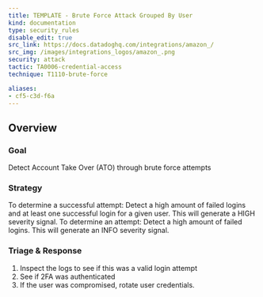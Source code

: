 ```yaml
---
title: TEMPLATE - Brute Force Attack Grouped By User
kind: documentation
type: security_rules
disable_edit: true
src_link: https://docs.datadoghq.com/integrations/amazon_/
src_img: /images/integrations_logos/amazon_.png
security: attack
tactic: TA0006-credential-access
technique: T1110-brute-force

aliases:
- cf5-c3d-f6a
---
```


## Overview

### Goal
Detect Account Take Over (ATO) through brute force attempts

### Strategy
To determine a successful attempt: Detect a high amount of failed logins and at least one successful login for a given user. This will generate a HIGH severity signal.
To determine an attempt: Detect a high amount of failed logins. This will generate an INFO severity signal.

### Triage & Response
1. Inspect the logs to see if this was a valid login attempt
2. See if 2FA was authenticated
3. If the user was compromised, rotate user credentials.